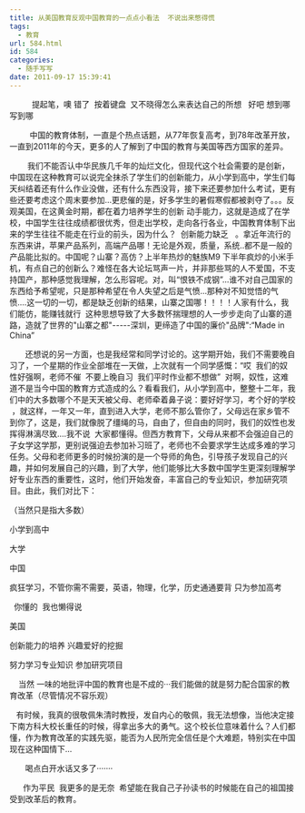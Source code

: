 ```yaml
---
title: 从美国教育反观中国教育的一点点小看法  不说出来憋得慌
tags:
  - 教育
url: 584.html
id: 584
categories:
  - 随手写写
date: 2011-09-17 15:39:41
---
```


          提起笔，噢 错了  按着键盘  又不晓得怎么来表达自己的所想   好吧 想到哪写到哪

         中国的教育体制，一直是个热点话题，从77年恢复高考，到78年改革开放，一直到2011年的今天，更多的人了解到了中国的教育与美国等西方国家的差异。

        我们不能否认中华民族几千年的灿烂文化，但现代这个社会需要的是创新，中国现在这种教育可以说完全抹杀了学生们的创新能力，从小学到高中，学生们每天纠结着还有什么作业没做，还有什么东西没背，接下来还要参加什么考试，更有些还要考虑这个周末要参加...更悲催的是，好多学生的暑假寒假都被剥夺了。。。反观美国，在这黄金时期，都在着力培养学生的创新 动手能力，这就是造成了在学校，中国学生往往成绩都很优秀，但走出学校，走向各行各业，中国教育体制下出来的学生往往不能走在行业的前头，因为什么？  创新能力缺乏   。拿近年流行的东西来讲，苹果产品系列，高端产品哪！无论是外观，质量，系统..都不是一般的产品能比拟的。中国呢？山寨？高仿？上半年热炒的魅族M9 下半年疯炒的小米手机，有点自己的创新么？难怪在各大论坛骂声一片，并非那些骂的人不爱国，不支持国产，那种感觉我理解，怎么形容呢。对，叫“恨铁不成钢”...谁不对自己国家的东西给予希望呢，只是那种希望在令人失望之后是气愤...那种对不知觉悟的气愤....这一切的一切，都是缺乏创新的结果，山寨之国哪！！！！人家有什么，我们能仿，能赚钱就行  这种思想导致了大多数怀揣理想的人一步步走向了山寨的道路，造就了世界的"山寨之都"-----深圳，更缔造了中国的廉价"品牌":“Made in China”

       还想说的另一方面，也是我经常和同学讨论的。这学期开始，我们不需要晚自习了，一个星期的作业全部堆在一天做，上次就有一个同学感慨：“哎  我们的奴性好强啊，老师不催  不要上晚自习  我们平时作业都不想做”  对啊，奴性，这难道不是当今中国的教育方式造成的么？看看我们，从小学到高中，整整十二年，我们中的大多数哪个不是天天被父母、老师牵着鼻子说：要好好学习，考个好的学校  ，就这样，一年又一年，直到进入大学，老师不那么管你了，父母远在家乡管不到你了，这是，我们就像脱了缰绳的马，自由了，但自由的同时，我们的奴性也发挥得淋漓尽致....我不说  大家都懂得。但西方教育下，父母从来都不会强迫自己的子女学这学那，更别说强迫去参加补习班了，老师也不会要求学生达成多难的学习任务。父母和老师更多的时候扮演的是一个导师的角色，引导孩子发现自己的兴趣，并如何发展自己的兴趣，到了大学，他们能够比大多数中国学生更深刻理解学好专业东西的重要性，这时，他们开始发奋，丰富自己的专业知识，参加研究项目。由此，我们对比下：

（当然只是指大多数）

小学到高中

大学

中国

疯狂学习，不管你需不需要，英语，物理，化学，历史通通要背 只为参加高考

  你懂的  我也懒得说

美国

创新能力的培养 兴趣爱好的挖掘

努力学习专业知识 参加研究项目

    当然 一味的地批评中国的教育也是不成的···我们能做的就是努力配合国家的教育改革（尽管情况不容乐观）

   有时候，我真的很敬佩朱清时教授，发自内心的敬佩，我无法想像，当他决定接下南方科大校长重任的时候，得拿出多大的勇气。这个校长位意味着什么？人们都懂，作为教育改革的实践先驱，能否为人民所完全信任是个大难题，特别实在中国现在这种国情下...

       喝点白开水话又多了·······

      作为平民  我更多的是无奈  希望能在我自己子孙读书的时候能在自己的祖国接受到改革后的教育。